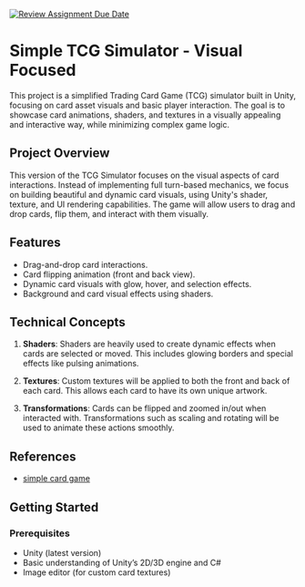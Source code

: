 [![Review Assignment Due Date](https://classroom.github.com/assets/deadline-readme-button-22041afd0340ce965d47ae6ef1cefeee28c7c493a6346c4f15d667ab976d596c.svg)](https://classroom.github.com/a/ZUtYscbQ)

# Simple TCG Simulator - Visual Focused

This project is a simplified Trading Card Game (TCG) simulator built in Unity, focusing on card asset visuals and basic player interaction. The goal is to showcase card animations, shaders, and textures in a visually appealing and interactive way, while minimizing complex game logic.

## Project Overview

This version of the TCG Simulator focuses on the visual aspects of card interactions. Instead of implementing full turn-based mechanics, we focus on building beautiful and dynamic card visuals, using Unity's shader, texture, and UI rendering capabilities. The game will allow users to drag and drop cards, flip them, and interact with them visually.

## Features

- Drag-and-drop card interactions.
- Card flipping animation (front and back view).
- Dynamic card visuals with glow, hover, and selection effects.
- Background and card visual effects using shaders.

## Technical Concepts

1. **Shaders**: Shaders are heavily used to create dynamic effects when cards are selected or moved. This includes glowing borders and special effects like pulsing animations.

2. **Textures**: Custom textures will be applied to both the front and back of each card. This allows each card to have its own unique artwork.

3. **Transformations**: Cards can be flipped and zoomed in/out when interacted with. Transformations such as scaling and rotating will be used to animate these actions smoothly.

## References

- [simple card game](https://www.youtube.com/watch?v=o2e7uh4VDXA)

## Getting Started

### Prerequisites

- Unity (latest version)
- Basic understanding of Unity’s 2D/3D engine and C#
- Image editor (for custom card textures)
